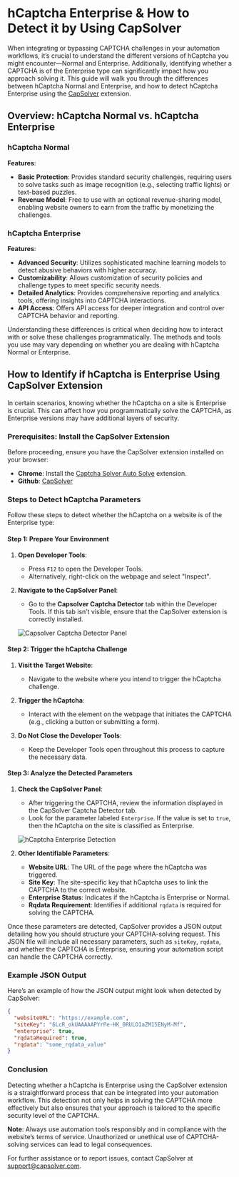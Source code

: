 


#  hCaptcha Enterprise & How to Detect it by Using CapSolver

When integrating or bypassing CAPTCHA challenges in your automation workflows, it’s crucial to understand the different versions of hCaptcha you might encounter—Normal and Enterprise. Additionally, identifying whether a CAPTCHA is of the Enterprise type can significantly impact how you approach solving it. This guide will walk you through the differences between hCaptcha Normal and Enterprise, and how to detect hCaptcha Enterprise using the [CapSolver](https://www.capsolver.com/?utm_source=github&utm_medium=repo&utm_campaign=hcaptchaenterprise) extension.

## Overview: hCaptcha Normal vs. hCaptcha Enterprise

### hCaptcha Normal

**Features**:
- **Basic Protection**: Provides standard security challenges, requiring users to solve tasks such as image recognition (e.g., selecting traffic lights) or text-based puzzles.
- **Revenue Model**: Free to use with an optional revenue-sharing model, enabling website owners to earn from the traffic by monetizing the challenges.

### hCaptcha Enterprise

**Features**:
- **Advanced Security**: Utilizes sophisticated machine learning models to detect abusive behaviors with higher accuracy.
- **Customizability**: Allows customization of security policies and challenge types to meet specific security needs.
- **Detailed Analytics**: Provides comprehensive reporting and analytics tools, offering insights into CAPTCHA interactions.
- **API Access**: Offers API access for deeper integration and control over CAPTCHA behavior and reporting.

Understanding these differences is critical when deciding how to interact with or solve these challenges programmatically. The methods and tools you use may vary depending on whether you are dealing with hCaptcha Normal or Enterprise.

## How to Identify if hCaptcha is Enterprise Using CapSolver Extension

In certain scenarios, knowing whether the hCaptcha on a site is Enterprise is crucial. This can affect how you programmatically solve the CAPTCHA, as Enterprise versions may have additional layers of security.

### Prerequisites: Install the CapSolver Extension

Before proceeding, ensure you have the CapSolver extension installed on your browser:

- **Chrome**: Install the [Captcha Solver Auto Solve](https://chrome.google.com/webstore/detail/captcha-solver-auto-bypas/pgojnojmmhpofjgdmaebadhbocahppod) extension.
- **Github**: [CapSolver](https://github.com/capsolver/capsolver-browser-extension/releases)

### Steps to Detect hCaptcha Parameters

Follow these steps to detect whether the hCaptcha on a website is of the Enterprise type:

#### Step 1: Prepare Your Environment
1. **Open Developer Tools**:
   - Press `F12` to open the Developer Tools.
   - Alternatively, right-click on the webpage and select "Inspect".

2. **Navigate to the CapSolver Panel**:
   - Go to the **Capsolver Captcha Detector** tab within the Developer Tools. If this tab isn’t visible, ensure that the CapSolver extension is correctly installed.

   ![Capsolver Captcha Detector Panel](https://assets.capsolver.com/prod/images/post/2023-10-31/2115f05d-a7eb-40b6-9693-53baa45d39a9.png)

#### Step 2: Trigger the hCaptcha Challenge
1. **Visit the Target Website**:
   - Navigate to the website where you intend to trigger the hCaptcha challenge.

2. **Trigger the hCaptcha**:
   - Interact with the element on the webpage that initiates the CAPTCHA (e.g., clicking a button or submitting a form).

3. **Do Not Close the Developer Tools**:
   - Keep the Developer Tools open throughout this process to capture the necessary data.

#### Step 3: Analyze the Detected Parameters
1. **Check the CapSolver Panel**:
   - After triggering the CAPTCHA, review the information displayed in the CapSolver Captcha Detector tab.
   - Look for the parameter labeled `Enterprise`. If the value is set to `true`, then the hCaptcha on the site is classified as Enterprise.

   ![hCaptcha Enterprise Detection](https://assets.capsolver.com/prod/images/post/2024-06-03/86c02d82-3db3-4309-9305-e42fbf3eb550.png)

2. **Other Identifiable Parameters**:
   - **Website URL**: The URL of the page where the hCaptcha was triggered.
   - **Site Key**: The site-specific key that hCaptcha uses to link the CAPTCHA to the correct website.
   - **Enterprise Status**: Indicates if the hCaptcha is Enterprise or Normal.
   - **Rqdata Requirement**: Identifies if additional `rqdata` is required for solving the CAPTCHA.

Once these parameters are detected, CapSolver provides a JSON output detailing how you should structure your CAPTCHA-solving request. This JSON file will include all necessary parameters, such as `siteKey`, `rqdata`, and whether the CAPTCHA is Enterprise, ensuring your automation script can handle the CAPTCHA correctly.

### Example JSON Output

Here’s an example of how the JSON output might look when detected by CapSolver:

```json
{
  "websiteURL": "https://example.com",
  "siteKey": "6LcR_okUAAAAAPYrPe-HK_0RULO1aZM15ENyM-Mf",
  "enterprise": true,
  "rqdataRequired": true,
  "rqdata": "some_rqdata_value"
}
```

### Conclusion

Detecting whether a hCaptcha is Enterprise using the CapSolver extension is a straightforward process that can be integrated into your automation workflow. This detection not only helps in solving the CAPTCHA more effectively but also ensures that your approach is tailored to the specific security level of the CAPTCHA.

**Note**: Always use automation tools responsibly and in compliance with the website’s terms of service. Unauthorized or unethical use of CAPTCHA-solving services can lead to legal consequences.

For further assistance or to report issues, contact CapSolver at [support@capsolver.com](mailto:support@capsolver.com).
